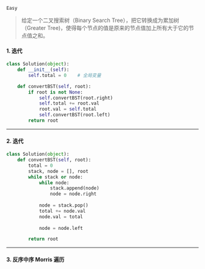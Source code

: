 `Easy`

> 给定一个二叉搜索树（Binary Search Tree），把它转换成为累加树（Greater Tree)，使得每个节点的值是原来的节点值加上所有大于它的节点值之和。
>

#### 1. 迭代

```python
class Solution(object):
    def __init__(self):
        self.total = 0    # 全局变量

    def convertBST(self, root):
        if root is not None:
            self.convertBST(root.right)
            self.total += root.val
            root.val = self.total
            self.convertBST(root.left)
        return root
```



---

#### 2. 迭代

```python
class Solution(object):
    def convertBST(self, root):
        total = 0
        stack, node = [], root
        while stack or node:
            while node:
                stack.append(node)
                node = node.right
            
            node = stack.pop()
            total += node.val
            node.val = total
            
            node = node.left

        return root
```

---

#### 3. 反序中序 Morris 遍历

```python

```


